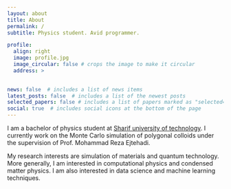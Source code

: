 ```yaml
---
layout: about
title: About
permalink: /
subtitle: Physics student. Avid programmer.

profile:
  align: right
  image: profile.jpg
  image_circular: false # crops the image to make it circular
  address: >
    

news: false  # includes a list of news items
latest_posts: false  # includes a list of the newest posts
selected_papers: false # includes a list of papers marked as "selected={true}"
social: true  # includes social icons at the bottom of the page
---
```


I am a bachelor of physics student at [Sharif university of technology](sharif.edu).
I currently work on the Monte Carlo simulation of polygonal colloids under the supervision
of Prof. Mohammad Reza Ejtehadi.

My research interests are simulation of materials and quantum technology. More generally,
I am interested in computational physics and condensed matter physics.
I am also interested in data science and machine learning techniques.

